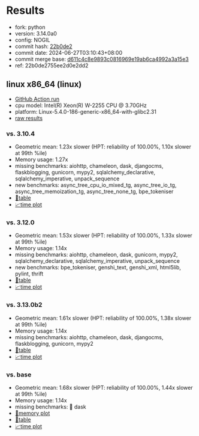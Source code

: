# Results

- fork: python
- version: 3.14.0a0
- config: NOGIL
- commit hash: [22b0de2](https://github.com/python/cpython/commit/22b0de2)
- commit date: 2024-06-27T03:10:43+08:00
- commit merge base: [d611c4c8e9893c0816969e19ab6ca4992a3a15e3](https://github.com/python/cpython/commit/d611c4c8e9893c0816969e19ab6ca4992a3a15e3)
- ref: 22b0de2755ee2d0e2dd2

## linux x86_64 (linux)

- [GitHub Action run](https://github.com/faster-cpython/benchmarking/actions/runs/9698641707)
- cpu model: Intel(R) Xeon(R) W-2255 CPU @ 3.70GHz
- platform: Linux-5.4.0-186-generic-x86_64-with-glibc2.31
- [raw results](bm-20240627-linux-x86_64-python-22b0de2755ee2d0e2dd2-3.14.0a0-22b0de2.json)

### vs. 3.10.4

- Geometric mean: 1.23x slower (HPT: reliability of 100.00%, 1.10x slower at 99th %ile)
- Memory usage: 1.27x
- missing benchmarks: aiohttp, chameleon, dask, djangocms, flaskblogging, gunicorn, mypy2, sqlalchemy_declarative, sqlalchemy_imperative, unpack_sequence
- new benchmarks: async_tree_cpu_io_mixed_tg, async_tree_io_tg, async_tree_memoization_tg, async_tree_none_tg, bpe_tokeniser
- [📄table](bm-20240627-linux-x86_64-python-22b0de2755ee2d0e2dd2-3.14.0a0-22b0de2-vs-3.10.4.md)
- [📈time plot](bm-20240627-linux-x86_64-python-22b0de2755ee2d0e2dd2-3.14.0a0-22b0de2-vs-3.10.4.svg)

### vs. 3.12.0

- Geometric mean: 1.53x slower (HPT: reliability of 100.00%, 1.33x slower at 99th %ile)
- Memory usage: 1.14x
- missing benchmarks: aiohttp, chameleon, dask, gunicorn, mypy2, sqlalchemy_declarative, sqlalchemy_imperative, unpack_sequence
- new benchmarks: bpe_tokeniser, genshi_text, genshi_xml, html5lib, pylint, thrift
- [📄table](bm-20240627-linux-x86_64-python-22b0de2755ee2d0e2dd2-3.14.0a0-22b0de2-vs-3.12.0.md)
- [📈time plot](bm-20240627-linux-x86_64-python-22b0de2755ee2d0e2dd2-3.14.0a0-22b0de2-vs-3.12.0.svg)

### vs. 3.13.0b2

- Geometric mean: 1.61x slower (HPT: reliability of 100.00%, 1.38x slower at 99th %ile)
- Memory usage: 1.14x
- missing benchmarks: aiohttp, chameleon, dask, djangocms, flaskblogging, gunicorn, mypy2
- [📄table](bm-20240627-linux-x86_64-python-22b0de2755ee2d0e2dd2-3.14.0a0-22b0de2-vs-3.13.0b2.md)
- [📈time plot](bm-20240627-linux-x86_64-python-22b0de2755ee2d0e2dd2-3.14.0a0-22b0de2-vs-3.13.0b2.svg)

### vs. base

- Geometric mean: 1.68x slower (HPT: reliability of 100.00%, 1.44x slower at 99th %ile)
- Memory usage: 1.14x
- missing benchmarks: 🔴 dask
- [🧠memory plot](bm-20240627-linux-x86_64-python-22b0de2755ee2d0e2dd2-3.14.0a0-22b0de2-vs-base-mem.svg)
- [📄table](bm-20240627-linux-x86_64-python-22b0de2755ee2d0e2dd2-3.14.0a0-22b0de2-vs-base.md)
- [📈time plot](bm-20240627-linux-x86_64-python-22b0de2755ee2d0e2dd2-3.14.0a0-22b0de2-vs-base.svg)

